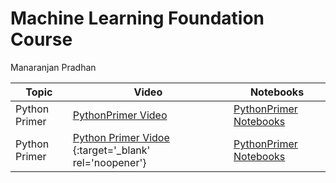 # Machine Learning Foundation Course

Manaranjan Pradhan


| Topic  | Video | Notebooks |
| ------------- | ------------- |--------|
| Python Primer  | <a href="https://youtu.be/RQMdeJxE4WU" target="_blank">PythonPrimer Video</a> | <a href="https://github.com/manaranjanp/MLCourseV1/tree/main/PythonPrimer" target="_blank">PythonPrimer Notebooks</a> |
| Python Primer  | [Python Primer Vidoe](https://youtu.be/RQMdeJxE4WU) {:target='_blank' rel='noopener'}| <a href="https://github.com/manaranjanp/MLCourseV1/tree/main/PythonPrimer" target="_blank">PythonPrimer Notebooks</a> |

